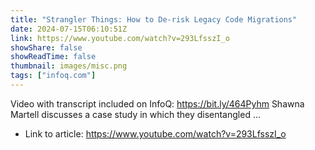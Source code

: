 ```yaml
---
title: "Strangler Things: How to De-risk Legacy Code Migrations"
date: 2024-07-15T06:10:51Z
link: https://www.youtube.com/watch?v=293LfsszI_o
showShare: false
showReadTime: false
thumbnail: images/misc.png
tags: ["infoq.com"]
---
```

Video with transcript included on InfoQ: https://bit.ly/464Pyhm Shawna Martell discusses a case study in which they disentangled ...

- Link to article: https://www.youtube.com/watch?v=293LfsszI_o